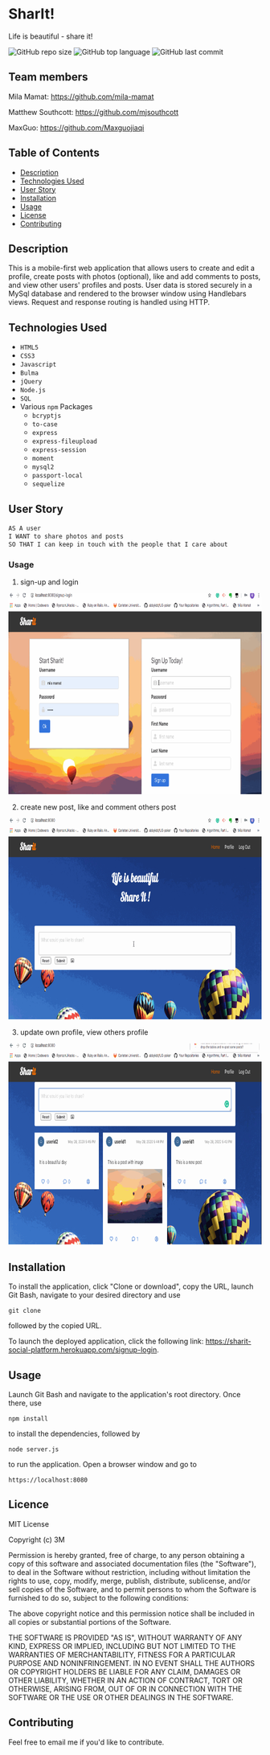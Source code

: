 # SharIt!
Life is beautiful - share it!

![GitHub repo size](https://img.shields.io/github/repo-size/mila-mamat/Project2-Sharit)
![GitHub top language](https://img.shields.io/github/languages/top/mila-mamat/Project2-Sharit)
![GitHub last commit](https://img.shields.io/github/last-commit/mila-mamat/Project2-Sharit)

## Team members
Mila Mamat: https://github.com/mila-mamat

Matthew Southcott: https://github.com/mjsouthcott

MaxGuo: https://github.com/Maxguojiaqi


## Table of Contents

* [Description](#description)
* [Technologies Used](#technologies-used)
* [User Story](#user-story)
* [Installation](#installation)
* [Usage](#usage)
* [License](#licence)
* [Contributing](#contributing)

## Description

This is a mobile-first web application that allows users to create and edit a profile, create posts with photos (optional), like and add comments to posts, and view other users' profiles and posts. User data is stored securely in a MySql database and rendered to the browser window using Handlebars views. Request and response routing is handled using HTTP.

## Technologies Used

* `HTML5`
* `CSS3`
* `Javascript`
* `Bulma`
* `jQuery`
* `Node.js`
* `SQL`
* Various `npm` Packages
  * `bcryptjs`
  * `to-case`
  * `express`
  * `express-fileupload`
  * `express-session`
  * `moment`
  * `mysql2`
  * `passport-local`
  * `sequelize`

## User Story

```
AS A user
I WANT to share photos and posts
SO THAT I can keep in touch with the people that I care about
```


### Usage

1. sign-up and login
<img src="https://github.com/mila-mamat/Project2-Sharit/blob/master/demo/signup.gif"  width="800" height="400">


2. create new post, like and comment others post
<img src="https://github.com/mila-mamat/Project2-Sharit/blob/master/demo/post.gif"  width="800" height="400">


3. update own profile, view others profile
<img src="https://github.com/mila-mamat/Project2-Sharit/blob/master/demo/profile.gif"  width="800" height="400">

## Installation

To install the application, click "Clone or download", copy the URL, launch Git Bash, navigate to your desired directory and use
```
git clone
```
followed by the copied URL.

To launch the deployed application, click the following link: https://sharit-social-platform.herokuapp.com/signup-login.

## Usage

Launch Git Bash and navigate to the application's root directory. Once there, use
```
npm install
```
to install the dependencies, followed by
```
node server.js
```
to run the application. Open a browser window and go to
```
https://localhost:8080
```

## Licence

MIT License

Copyright (c) 3M

Permission is hereby granted, free of charge, to any person obtaining a copy of this software and associated documentation files (the "Software"), to deal in the Software without restriction, including without limitation the rights to use, copy, modify, merge, publish, distribute, sublicense, and/or sell copies of the Software, and to permit persons to whom the Software is furnished to do so, subject to the following conditions:

The above copyright notice and this permission notice shall be included in all copies or substantial portions of the Software.

THE SOFTWARE IS PROVIDED "AS IS", WITHOUT WARRANTY OF ANY KIND, EXPRESS OR IMPLIED, INCLUDING BUT NOT LIMITED TO THE WARRANTIES OF MERCHANTABILITY, FITNESS FOR A PARTICULAR PURPOSE AND NONINFRINGEMENT. IN NO EVENT SHALL THE AUTHORS OR COPYRIGHT HOLDERS BE LIABLE FOR ANY CLAIM, DAMAGES OR OTHER LIABILITY, WHETHER IN AN ACTION OF CONTRACT, TORT OR OTHERWISE, ARISING FROM, OUT OF OR IN CONNECTION WITH THE SOFTWARE OR THE USE OR OTHER DEALINGS IN THE SOFTWARE.

## Contributing

Feel free to email me if you'd like to contribute.
